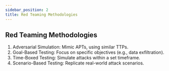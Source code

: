 ```yaml
---
sidebar_position: 2
title: Red Teaming Methodologies
---
```


## Red Teaming Methodologies

1. Adversarial Simulation: Mimic APTs, using similar TTPs.
2. Goal-Based Testing: Focus on specific objectives (e.g., data exfiltration).
3. Time-Boxed Testing: Simulate attacks within a set timeframe.
4. Scenario-Based Testing: Replicate real-world attack scenarios.



